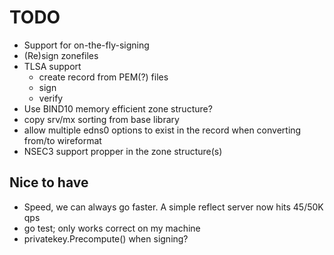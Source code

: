 # TODO

* Support for on-the-fly-signing
* (Re)sign zonefiles
* TLSA support
    * create record from PEM(?) files
    * sign
    * verify
* Use BIND10 memory efficient zone structure?
* copy srv/mx sorting from base library
* allow multiple edns0 options to exist in the record when converting
  from/to wireformat
* NSEC3 support propper in the zone structure(s)

## Nice to have

* Speed, we can always go faster. A simple reflect server now hits 45/50K qps
* go test; only works correct on my machine
* privatekey.Precompute() when signing? 
